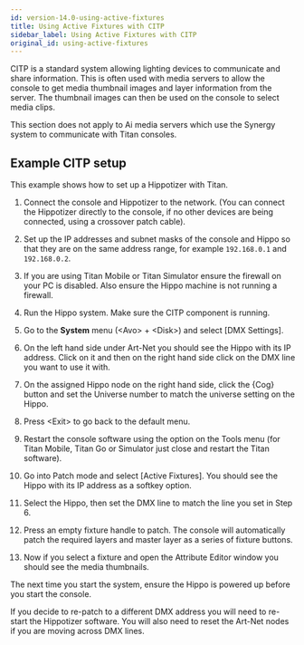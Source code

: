 ```yaml
---
id: version-14.0-using-active-fixtures
title: Using Active Fixtures with CITP
sidebar_label: Using Active Fixtures with CITP
original_id: using-active-fixtures
---
```


CITP is a standard system allowing lighting devices to communicate and
share information. This is often used with media servers to allow the
console to get media thumbnail images and layer information from the
server. The thumbnail images can then be used on the console to select
media clips.

This section does not apply to Ai media servers which use the Synergy
system to communicate with Titan consoles.

Example CITP setup
------------------

This example shows how to set up a Hippotizer with Titan.

1. Connect the console and Hippotizer to the network. (You can connect
the Hippotizer directly to the console, if no other devices are being
connected, using a crossover patch cable).

2. Set up the IP addresses and subnet masks of the console and Hippo so
that they are on the same address range, for example `192.168.0.1` and
`192.168.0.2`.

3. If you are using Titan Mobile or Titan Simulator ensure the firewall
on your PC is disabled. Also ensure the Hippo machine is not running a
firewall.

4. Run the Hippo system. Make sure the CITP component is running.

5. Go to the **System** menu (\<Avo\> + \<Disk\>) and select \[DMX Settings\].

6. On the left hand side under Art-Net you should see the Hippo with
its IP address. Click on it and then on the right hand side click on the
DMX line you want to use it with.

7. On the assigned Hippo node on the right hand side, click the \{Cog\} button and
set the Universe number to match the universe setting on the Hippo.

8. Press \<Exit\> to go back to the default menu.

9. Restart the console software using the option on the Tools menu (for
Titan Mobile, Titan Go or Simulator just close and restart the Titan
software).

10. Go into Patch mode and select \[Active Fixtures\]. You should see
the Hippo with its IP address as a softkey option.

11. Select the Hippo, then set the DMX line to match the line you set
in Step 6.

12. Press an empty fixture handle to patch. The console will
automatically patch the required layers and master layer as a series of
fixture buttons.

13. Now if you select a fixture and open the Attribute Editor window
you should see the media thumbnails.

The next time you start the system, ensure the Hippo is powered up
before you start the console.

If you decide to re-patch to a different DMX address you will need to
re-start the Hippotizer software. You will also need to reset the
Art-Net nodes if you are moving across DMX lines.
